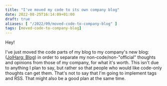 ```yaml
---
title: "I've moved my code to its own company blog"
date: 2022-08-25T16:14:09+01:00
draft: true
aliases: [ "/2022/09/moved-code-to-company-blog" ]
tags: [moved-code-to-company-blog]
---
```


Hey!

I've just moved the code parts of my blog to my company's new blog: ([JolHarg: Blog](https://blog.jolharg,com)) in order to separate my non-code/non-"official" thoughts and opinions from those of my company, for what it's worth. This isn't due to anything I plan to say, but rather so that people who would like code-only thoughts can get them. That's not to say that I'm going to implement tags and RSS. That might also be a good plan at the same time.